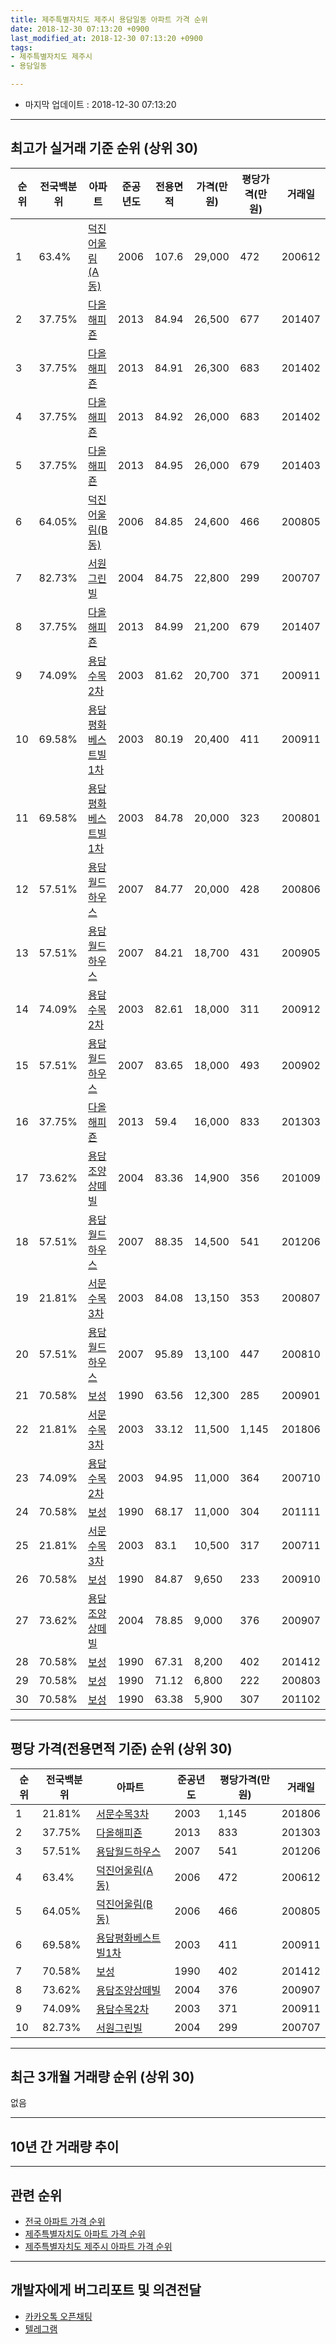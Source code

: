 ```yaml
---
title: 제주특별자치도 제주시 용담일동 아파트 가격 순위
date: 2018-12-30 07:13:20 +0900
last_modified_at: 2018-12-30 07:13:20 +0900
tags:
- 제주특별자치도 제주시
- 용담일동

---
```


* 마지막 업데이트 : 2018-12-30 07:13:20

---

## 최고가 실거래 기준 순위 (상위 30)


|순위|전국백분위|아파트|준공년도|전용면적|가격(만원)|평당가격(만원)|거래일|
|---|---|---|---|---|---|---|---|
|1|63.4%|[덕진어울림(A동)](https://search.naver.com/search.naver?query=%EC%A0%9C%EC%A3%BC%ED%8A%B9%EB%B3%84%EC%9E%90%EC%B9%98%EB%8F%84+%EC%A0%9C%EC%A3%BC%EC%8B%9C+%EC%9A%A9%EB%8B%B4%EC%9D%BC%EB%8F%99+%EB%8D%95%EC%A7%84%EC%96%B4%EC%9A%B8%EB%A6%BC%28A%EB%8F%99%29)|2006|107.6|29,000|472|200612|
|2|37.75%|[다올해피죤](https://search.naver.com/search.naver?query=%EC%A0%9C%EC%A3%BC%ED%8A%B9%EB%B3%84%EC%9E%90%EC%B9%98%EB%8F%84+%EC%A0%9C%EC%A3%BC%EC%8B%9C+%EC%9A%A9%EB%8B%B4%EC%9D%BC%EB%8F%99+%EB%8B%A4%EC%98%AC%ED%95%B4%ED%94%BC%EC%A3%A4)|2013|84.94|26,500|677|201407|
|3|37.75%|[다올해피죤](https://search.naver.com/search.naver?query=%EC%A0%9C%EC%A3%BC%ED%8A%B9%EB%B3%84%EC%9E%90%EC%B9%98%EB%8F%84+%EC%A0%9C%EC%A3%BC%EC%8B%9C+%EC%9A%A9%EB%8B%B4%EC%9D%BC%EB%8F%99+%EB%8B%A4%EC%98%AC%ED%95%B4%ED%94%BC%EC%A3%A4)|2013|84.91|26,300|683|201402|
|4|37.75%|[다올해피죤](https://search.naver.com/search.naver?query=%EC%A0%9C%EC%A3%BC%ED%8A%B9%EB%B3%84%EC%9E%90%EC%B9%98%EB%8F%84+%EC%A0%9C%EC%A3%BC%EC%8B%9C+%EC%9A%A9%EB%8B%B4%EC%9D%BC%EB%8F%99+%EB%8B%A4%EC%98%AC%ED%95%B4%ED%94%BC%EC%A3%A4)|2013|84.92|26,000|683|201402|
|5|37.75%|[다올해피죤](https://search.naver.com/search.naver?query=%EC%A0%9C%EC%A3%BC%ED%8A%B9%EB%B3%84%EC%9E%90%EC%B9%98%EB%8F%84+%EC%A0%9C%EC%A3%BC%EC%8B%9C+%EC%9A%A9%EB%8B%B4%EC%9D%BC%EB%8F%99+%EB%8B%A4%EC%98%AC%ED%95%B4%ED%94%BC%EC%A3%A4)|2013|84.95|26,000|679|201403|
|6|64.05%|[덕진어울림(B동)](https://search.naver.com/search.naver?query=%EC%A0%9C%EC%A3%BC%ED%8A%B9%EB%B3%84%EC%9E%90%EC%B9%98%EB%8F%84+%EC%A0%9C%EC%A3%BC%EC%8B%9C+%EC%9A%A9%EB%8B%B4%EC%9D%BC%EB%8F%99+%EB%8D%95%EC%A7%84%EC%96%B4%EC%9A%B8%EB%A6%BC%28B%EB%8F%99%29)|2006|84.85|24,600|466|200805|
|7|82.73%|[서원그린빌](https://search.naver.com/search.naver?query=%EC%A0%9C%EC%A3%BC%ED%8A%B9%EB%B3%84%EC%9E%90%EC%B9%98%EB%8F%84+%EC%A0%9C%EC%A3%BC%EC%8B%9C+%EC%9A%A9%EB%8B%B4%EC%9D%BC%EB%8F%99+%EC%84%9C%EC%9B%90%EA%B7%B8%EB%A6%B0%EB%B9%8C)|2004|84.75|22,800|299|200707|
|8|37.75%|[다올해피죤](https://search.naver.com/search.naver?query=%EC%A0%9C%EC%A3%BC%ED%8A%B9%EB%B3%84%EC%9E%90%EC%B9%98%EB%8F%84+%EC%A0%9C%EC%A3%BC%EC%8B%9C+%EC%9A%A9%EB%8B%B4%EC%9D%BC%EB%8F%99+%EB%8B%A4%EC%98%AC%ED%95%B4%ED%94%BC%EC%A3%A4)|2013|84.99|21,200|679|201407|
|9|74.09%|[용담수목2차](https://search.naver.com/search.naver?query=%EC%A0%9C%EC%A3%BC%ED%8A%B9%EB%B3%84%EC%9E%90%EC%B9%98%EB%8F%84+%EC%A0%9C%EC%A3%BC%EC%8B%9C+%EC%9A%A9%EB%8B%B4%EC%9D%BC%EB%8F%99+%EC%9A%A9%EB%8B%B4%EC%88%98%EB%AA%A92%EC%B0%A8)|2003|81.62|20,700|371|200911|
|10|69.58%|[용담평화베스트빌1차](https://search.naver.com/search.naver?query=%EC%A0%9C%EC%A3%BC%ED%8A%B9%EB%B3%84%EC%9E%90%EC%B9%98%EB%8F%84+%EC%A0%9C%EC%A3%BC%EC%8B%9C+%EC%9A%A9%EB%8B%B4%EC%9D%BC%EB%8F%99+%EC%9A%A9%EB%8B%B4%ED%8F%89%ED%99%94%EB%B2%A0%EC%8A%A4%ED%8A%B8%EB%B9%8C1%EC%B0%A8)|2003|80.19|20,400|411|200911|
|11|69.58%|[용담평화베스트빌1차](https://search.naver.com/search.naver?query=%EC%A0%9C%EC%A3%BC%ED%8A%B9%EB%B3%84%EC%9E%90%EC%B9%98%EB%8F%84+%EC%A0%9C%EC%A3%BC%EC%8B%9C+%EC%9A%A9%EB%8B%B4%EC%9D%BC%EB%8F%99+%EC%9A%A9%EB%8B%B4%ED%8F%89%ED%99%94%EB%B2%A0%EC%8A%A4%ED%8A%B8%EB%B9%8C1%EC%B0%A8)|2003|84.78|20,000|323|200801|
|12|57.51%|[용담월드하우스](https://search.naver.com/search.naver?query=%EC%A0%9C%EC%A3%BC%ED%8A%B9%EB%B3%84%EC%9E%90%EC%B9%98%EB%8F%84+%EC%A0%9C%EC%A3%BC%EC%8B%9C+%EC%9A%A9%EB%8B%B4%EC%9D%BC%EB%8F%99+%EC%9A%A9%EB%8B%B4%EC%9B%94%EB%93%9C%ED%95%98%EC%9A%B0%EC%8A%A4)|2007|84.77|20,000|428|200806|
|13|57.51%|[용담월드하우스](https://search.naver.com/search.naver?query=%EC%A0%9C%EC%A3%BC%ED%8A%B9%EB%B3%84%EC%9E%90%EC%B9%98%EB%8F%84+%EC%A0%9C%EC%A3%BC%EC%8B%9C+%EC%9A%A9%EB%8B%B4%EC%9D%BC%EB%8F%99+%EC%9A%A9%EB%8B%B4%EC%9B%94%EB%93%9C%ED%95%98%EC%9A%B0%EC%8A%A4)|2007|84.21|18,700|431|200905|
|14|74.09%|[용담수목2차](https://search.naver.com/search.naver?query=%EC%A0%9C%EC%A3%BC%ED%8A%B9%EB%B3%84%EC%9E%90%EC%B9%98%EB%8F%84+%EC%A0%9C%EC%A3%BC%EC%8B%9C+%EC%9A%A9%EB%8B%B4%EC%9D%BC%EB%8F%99+%EC%9A%A9%EB%8B%B4%EC%88%98%EB%AA%A92%EC%B0%A8)|2003|82.61|18,000|311|200912|
|15|57.51%|[용담월드하우스](https://search.naver.com/search.naver?query=%EC%A0%9C%EC%A3%BC%ED%8A%B9%EB%B3%84%EC%9E%90%EC%B9%98%EB%8F%84+%EC%A0%9C%EC%A3%BC%EC%8B%9C+%EC%9A%A9%EB%8B%B4%EC%9D%BC%EB%8F%99+%EC%9A%A9%EB%8B%B4%EC%9B%94%EB%93%9C%ED%95%98%EC%9A%B0%EC%8A%A4)|2007|83.65|18,000|493|200902|
|16|37.75%|[다올해피죤](https://search.naver.com/search.naver?query=%EC%A0%9C%EC%A3%BC%ED%8A%B9%EB%B3%84%EC%9E%90%EC%B9%98%EB%8F%84+%EC%A0%9C%EC%A3%BC%EC%8B%9C+%EC%9A%A9%EB%8B%B4%EC%9D%BC%EB%8F%99+%EB%8B%A4%EC%98%AC%ED%95%B4%ED%94%BC%EC%A3%A4)|2013|59.4|16,000|833|201303|
|17|73.62%|[용담조양상떼빌](https://search.naver.com/search.naver?query=%EC%A0%9C%EC%A3%BC%ED%8A%B9%EB%B3%84%EC%9E%90%EC%B9%98%EB%8F%84+%EC%A0%9C%EC%A3%BC%EC%8B%9C+%EC%9A%A9%EB%8B%B4%EC%9D%BC%EB%8F%99+%EC%9A%A9%EB%8B%B4%EC%A1%B0%EC%96%91%EC%83%81%EB%96%BC%EB%B9%8C)|2004|83.36|14,900|356|201009|
|18|57.51%|[용담월드하우스](https://search.naver.com/search.naver?query=%EC%A0%9C%EC%A3%BC%ED%8A%B9%EB%B3%84%EC%9E%90%EC%B9%98%EB%8F%84+%EC%A0%9C%EC%A3%BC%EC%8B%9C+%EC%9A%A9%EB%8B%B4%EC%9D%BC%EB%8F%99+%EC%9A%A9%EB%8B%B4%EC%9B%94%EB%93%9C%ED%95%98%EC%9A%B0%EC%8A%A4)|2007|88.35|14,500|541|201206|
|19|21.81%|[서문수목3차](https://search.naver.com/search.naver?query=%EC%A0%9C%EC%A3%BC%ED%8A%B9%EB%B3%84%EC%9E%90%EC%B9%98%EB%8F%84+%EC%A0%9C%EC%A3%BC%EC%8B%9C+%EC%9A%A9%EB%8B%B4%EC%9D%BC%EB%8F%99+%EC%84%9C%EB%AC%B8%EC%88%98%EB%AA%A93%EC%B0%A8)|2003|84.08|13,150|353|200807|
|20|57.51%|[용담월드하우스](https://search.naver.com/search.naver?query=%EC%A0%9C%EC%A3%BC%ED%8A%B9%EB%B3%84%EC%9E%90%EC%B9%98%EB%8F%84+%EC%A0%9C%EC%A3%BC%EC%8B%9C+%EC%9A%A9%EB%8B%B4%EC%9D%BC%EB%8F%99+%EC%9A%A9%EB%8B%B4%EC%9B%94%EB%93%9C%ED%95%98%EC%9A%B0%EC%8A%A4)|2007|95.89|13,100|447|200810|
|21|70.58%|[보성](https://search.naver.com/search.naver?query=%EC%A0%9C%EC%A3%BC%ED%8A%B9%EB%B3%84%EC%9E%90%EC%B9%98%EB%8F%84+%EC%A0%9C%EC%A3%BC%EC%8B%9C+%EC%9A%A9%EB%8B%B4%EC%9D%BC%EB%8F%99+%EB%B3%B4%EC%84%B1)|1990|63.56|12,300|285|200901|
|22|21.81%|[서문수목3차](https://search.naver.com/search.naver?query=%EC%A0%9C%EC%A3%BC%ED%8A%B9%EB%B3%84%EC%9E%90%EC%B9%98%EB%8F%84+%EC%A0%9C%EC%A3%BC%EC%8B%9C+%EC%9A%A9%EB%8B%B4%EC%9D%BC%EB%8F%99+%EC%84%9C%EB%AC%B8%EC%88%98%EB%AA%A93%EC%B0%A8)|2003|33.12|11,500|1,145|201806|
|23|74.09%|[용담수목2차](https://search.naver.com/search.naver?query=%EC%A0%9C%EC%A3%BC%ED%8A%B9%EB%B3%84%EC%9E%90%EC%B9%98%EB%8F%84+%EC%A0%9C%EC%A3%BC%EC%8B%9C+%EC%9A%A9%EB%8B%B4%EC%9D%BC%EB%8F%99+%EC%9A%A9%EB%8B%B4%EC%88%98%EB%AA%A92%EC%B0%A8)|2003|94.95|11,000|364|200710|
|24|70.58%|[보성](https://search.naver.com/search.naver?query=%EC%A0%9C%EC%A3%BC%ED%8A%B9%EB%B3%84%EC%9E%90%EC%B9%98%EB%8F%84+%EC%A0%9C%EC%A3%BC%EC%8B%9C+%EC%9A%A9%EB%8B%B4%EC%9D%BC%EB%8F%99+%EB%B3%B4%EC%84%B1)|1990|68.17|11,000|304|201111|
|25|21.81%|[서문수목3차](https://search.naver.com/search.naver?query=%EC%A0%9C%EC%A3%BC%ED%8A%B9%EB%B3%84%EC%9E%90%EC%B9%98%EB%8F%84+%EC%A0%9C%EC%A3%BC%EC%8B%9C+%EC%9A%A9%EB%8B%B4%EC%9D%BC%EB%8F%99+%EC%84%9C%EB%AC%B8%EC%88%98%EB%AA%A93%EC%B0%A8)|2003|83.1|10,500|317|200711|
|26|70.58%|[보성](https://search.naver.com/search.naver?query=%EC%A0%9C%EC%A3%BC%ED%8A%B9%EB%B3%84%EC%9E%90%EC%B9%98%EB%8F%84+%EC%A0%9C%EC%A3%BC%EC%8B%9C+%EC%9A%A9%EB%8B%B4%EC%9D%BC%EB%8F%99+%EB%B3%B4%EC%84%B1)|1990|84.87|9,650|233|200910|
|27|73.62%|[용담조양상떼빌](https://search.naver.com/search.naver?query=%EC%A0%9C%EC%A3%BC%ED%8A%B9%EB%B3%84%EC%9E%90%EC%B9%98%EB%8F%84+%EC%A0%9C%EC%A3%BC%EC%8B%9C+%EC%9A%A9%EB%8B%B4%EC%9D%BC%EB%8F%99+%EC%9A%A9%EB%8B%B4%EC%A1%B0%EC%96%91%EC%83%81%EB%96%BC%EB%B9%8C)|2004|78.85|9,000|376|200907|
|28|70.58%|[보성](https://search.naver.com/search.naver?query=%EC%A0%9C%EC%A3%BC%ED%8A%B9%EB%B3%84%EC%9E%90%EC%B9%98%EB%8F%84+%EC%A0%9C%EC%A3%BC%EC%8B%9C+%EC%9A%A9%EB%8B%B4%EC%9D%BC%EB%8F%99+%EB%B3%B4%EC%84%B1)|1990|67.31|8,200|402|201412|
|29|70.58%|[보성](https://search.naver.com/search.naver?query=%EC%A0%9C%EC%A3%BC%ED%8A%B9%EB%B3%84%EC%9E%90%EC%B9%98%EB%8F%84+%EC%A0%9C%EC%A3%BC%EC%8B%9C+%EC%9A%A9%EB%8B%B4%EC%9D%BC%EB%8F%99+%EB%B3%B4%EC%84%B1)|1990|71.12|6,800|222|200803|
|30|70.58%|[보성](https://search.naver.com/search.naver?query=%EC%A0%9C%EC%A3%BC%ED%8A%B9%EB%B3%84%EC%9E%90%EC%B9%98%EB%8F%84+%EC%A0%9C%EC%A3%BC%EC%8B%9C+%EC%9A%A9%EB%8B%B4%EC%9D%BC%EB%8F%99+%EB%B3%B4%EC%84%B1)|1990|63.38|5,900|307|201102|


---

## 평당 가격(전용면적 기준) 순위 (상위 30)


|순위|전국백분위|아파트|준공년도|평당가격(만원)|거래일|
|---|---|---|---|---|---|
|1|21.81%|[서문수목3차](https://search.naver.com/search.naver?query=%EC%A0%9C%EC%A3%BC%ED%8A%B9%EB%B3%84%EC%9E%90%EC%B9%98%EB%8F%84+%EC%A0%9C%EC%A3%BC%EC%8B%9C+%EC%9A%A9%EB%8B%B4%EC%9D%BC%EB%8F%99+%EC%84%9C%EB%AC%B8%EC%88%98%EB%AA%A93%EC%B0%A8)|2003|1,145|201806|
|2|37.75%|[다올해피죤](https://search.naver.com/search.naver?query=%EC%A0%9C%EC%A3%BC%ED%8A%B9%EB%B3%84%EC%9E%90%EC%B9%98%EB%8F%84+%EC%A0%9C%EC%A3%BC%EC%8B%9C+%EC%9A%A9%EB%8B%B4%EC%9D%BC%EB%8F%99+%EB%8B%A4%EC%98%AC%ED%95%B4%ED%94%BC%EC%A3%A4)|2013|833|201303|
|3|57.51%|[용담월드하우스](https://search.naver.com/search.naver?query=%EC%A0%9C%EC%A3%BC%ED%8A%B9%EB%B3%84%EC%9E%90%EC%B9%98%EB%8F%84+%EC%A0%9C%EC%A3%BC%EC%8B%9C+%EC%9A%A9%EB%8B%B4%EC%9D%BC%EB%8F%99+%EC%9A%A9%EB%8B%B4%EC%9B%94%EB%93%9C%ED%95%98%EC%9A%B0%EC%8A%A4)|2007|541|201206|
|4|63.4%|[덕진어울림(A동)](https://search.naver.com/search.naver?query=%EC%A0%9C%EC%A3%BC%ED%8A%B9%EB%B3%84%EC%9E%90%EC%B9%98%EB%8F%84+%EC%A0%9C%EC%A3%BC%EC%8B%9C+%EC%9A%A9%EB%8B%B4%EC%9D%BC%EB%8F%99+%EB%8D%95%EC%A7%84%EC%96%B4%EC%9A%B8%EB%A6%BC%28A%EB%8F%99%29)|2006|472|200612|
|5|64.05%|[덕진어울림(B동)](https://search.naver.com/search.naver?query=%EC%A0%9C%EC%A3%BC%ED%8A%B9%EB%B3%84%EC%9E%90%EC%B9%98%EB%8F%84+%EC%A0%9C%EC%A3%BC%EC%8B%9C+%EC%9A%A9%EB%8B%B4%EC%9D%BC%EB%8F%99+%EB%8D%95%EC%A7%84%EC%96%B4%EC%9A%B8%EB%A6%BC%28B%EB%8F%99%29)|2006|466|200805|
|6|69.58%|[용담평화베스트빌1차](https://search.naver.com/search.naver?query=%EC%A0%9C%EC%A3%BC%ED%8A%B9%EB%B3%84%EC%9E%90%EC%B9%98%EB%8F%84+%EC%A0%9C%EC%A3%BC%EC%8B%9C+%EC%9A%A9%EB%8B%B4%EC%9D%BC%EB%8F%99+%EC%9A%A9%EB%8B%B4%ED%8F%89%ED%99%94%EB%B2%A0%EC%8A%A4%ED%8A%B8%EB%B9%8C1%EC%B0%A8)|2003|411|200911|
|7|70.58%|[보성](https://search.naver.com/search.naver?query=%EC%A0%9C%EC%A3%BC%ED%8A%B9%EB%B3%84%EC%9E%90%EC%B9%98%EB%8F%84+%EC%A0%9C%EC%A3%BC%EC%8B%9C+%EC%9A%A9%EB%8B%B4%EC%9D%BC%EB%8F%99+%EB%B3%B4%EC%84%B1)|1990|402|201412|
|8|73.62%|[용담조양상떼빌](https://search.naver.com/search.naver?query=%EC%A0%9C%EC%A3%BC%ED%8A%B9%EB%B3%84%EC%9E%90%EC%B9%98%EB%8F%84+%EC%A0%9C%EC%A3%BC%EC%8B%9C+%EC%9A%A9%EB%8B%B4%EC%9D%BC%EB%8F%99+%EC%9A%A9%EB%8B%B4%EC%A1%B0%EC%96%91%EC%83%81%EB%96%BC%EB%B9%8C)|2004|376|200907|
|9|74.09%|[용담수목2차](https://search.naver.com/search.naver?query=%EC%A0%9C%EC%A3%BC%ED%8A%B9%EB%B3%84%EC%9E%90%EC%B9%98%EB%8F%84+%EC%A0%9C%EC%A3%BC%EC%8B%9C+%EC%9A%A9%EB%8B%B4%EC%9D%BC%EB%8F%99+%EC%9A%A9%EB%8B%B4%EC%88%98%EB%AA%A92%EC%B0%A8)|2003|371|200911|
|10|82.73%|[서원그린빌](https://search.naver.com/search.naver?query=%EC%A0%9C%EC%A3%BC%ED%8A%B9%EB%B3%84%EC%9E%90%EC%B9%98%EB%8F%84+%EC%A0%9C%EC%A3%BC%EC%8B%9C+%EC%9A%A9%EB%8B%B4%EC%9D%BC%EB%8F%99+%EC%84%9C%EC%9B%90%EA%B7%B8%EB%A6%B0%EB%B9%8C)|2004|299|200707|


---

## 최근 3개월 거래량 순위 (상위 30)

없음

---

## 10년 간 거래량 추이


<div style="width:100%;">
    <canvas id="deal_progress" height="250"></canvas>
</div>

<script>
new Chart(document.getElementById("deal_progress"), {
    type: 'line',
    data: {
        labels: ['200812','200901','200902','200903','200904','200905','200906','200907','200908','200909','200910','200911','200912','201001','201002','201003','201004','201005','201006','201007','201008','201009','201010','201011','201012','201101','201102','201103','201104','201105','201106','201107','201108','201109','201110','201111','201112','201201','201202','201203','201204','201205','201206','201207','201208','201209','201210','201211','201212','201301','201302','201303','201304','201305','201306','201307','201308','201309','201310','201311','201312','201401','201402','201403','201404','201405','201406','201407','201408','201409','201410','201411','201412','201501','201502','201503','201504','201505','201506','201507','201508','201509','201510','201511','201512','201601','201602','201603','201604','201605','201606','201607','201608','201609','201610','201611','201612','201701','201702','201703','201704','201705','201706','201707','201708','201709','201710','201711','201712','201801','201802','201803','201804','201805','201806','201807','201808','201809','201810','201811','201812'],
        datasets: [{
            label: '실거래 수',
            pointRadius: 1,
            data: [0, 11, 2, 1, 2, 1, 1, 1, 1, 2, 1, 3, 1, 1, 1, 3, 0, 1, 1, 1, 0, 1, 1, 0, 1, 2, 3, 1, 1, 2, 1, 1, 0, 1, 1, 1, 1, 0, 0, 1, 0, 0, 1, 0, 0, 2, 2, 1, 3, 0, 1, 11, 3, 1, 1, 1, 0, 2, 1, 2, 6, 1, 21, 3, 2, 4, 2, 4, 1, 1, 4, 2, 6, 4, 4, 1, 0, 0, 1, 0, 0, 0, 1, 2, 0, 3, 0, 3, 1, 1, 0, 2, 1, 2, 1, 0, 1, 1, 0, 1, 0, 0, 1, 2, 0, 2, 0, 0, 1, 1, 2, 1, 0, 2, 3, 1, 1, 0, 0, 0, 0],
            borderColor: "rgba(255, 201, 14, 1)",
            backgroundColor: "rgba(255, 201, 14, 0.5)",
            fill: true,
        }]
    },
    options: {
        responsive: true,
        title: {
            display: true,
            text: '10년간 거래량 추이'
        },
        tooltips: {
            mode: 'index',
            intersect: false,
        },
        hover: {
            mode: 'nearest',
            intersect: true
        },
        scales: {
            xAxes: [{
                display: true,
                scaleLabel: {
                    display: true,
                    labelString: '년/월'
                }
            }],
            yAxes: [{
                display: true,
                ticks: {
                    suggestedMin: 0,
                },
                scaleLabel: {
                    display: true,
                    labelString: '실거래 수'
                }
            }]
        }
    }
});

</script>


---

## 관련 순위

- [전국 아파트 가격 순위](https://inasie.github.io/apt-ranking/전국)
- [제주특별자치도 아파트 가격 순위](https://inasie.github.io/apt-ranking/제주특별자치도)
- [제주특별자치도 제주시 아파트 가격 순위](https://inasie.github.io/apt-ranking/제주특별자치도-제주시)


---

## 개발자에게 버그리포트 및 의견전달

- [카카오톡 오픈채팅](https://open.kakao.com/o/gLJUAP4)
- [텔레그램](https://t.me/inasie)

